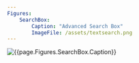 ```yaml
---
Figures:
    SearchBox:
        Caption: "Advanced Search Box"
        ImageFile: /assets/textsearch.png
---
```

![{{page.Figures.SearchBox.Caption}}]({{page.Figures.SearchBox.ImageFile}})
